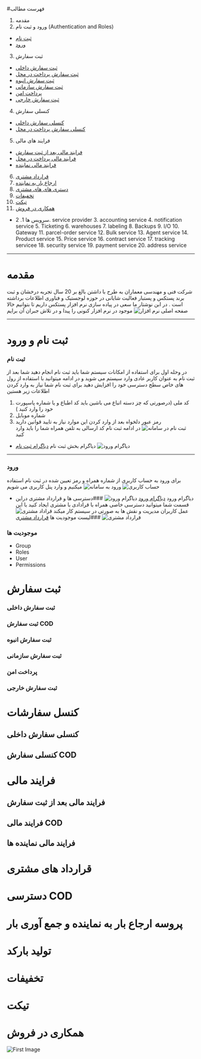 #فهرست مطالب
1. مقدمه
2. ورود و ثبت نام (Authentication and Roles)
  - [ثبت نام ](#ثبت-نام)
  - [ورود ](#-ورود)
3. ثبت سفارش 
  - [ثبت سفارش داخلی ](#ثبت-سفارش-داخلی)
  - [ثبت سفارش پرداخت در محل ](#ثبت-سفارش-cod)
  - [ثبت سفارش انبوه ](#ثبت-سفارش-انبوه)
  - [ثبت سفارش سازمانی ](#ثبت-سفارش-سازمانی)
  - [پرداخت امن ](#پرداخت-امن)
  - [ثبت سفارش خارجی ](#ثبت-سفارش-خارجی)

4. کنسلی سفارش 
  - [کنسلی سفارش داخلی](#کنسلی-سفارش-داخلی)
  - [کنسلی سفارش پرداخت در محل  ](#کنسلی-سفارش-cod)
5. فرایند های مالی
  - [فرایند مالی بعد از ثبت سفارش](#فرایند-مالی-بعد-از-ثبت-سفارش)
  -  [فرایند مالی پرداخت در محل](#فرایند-مالی-cod)
  - [فرایند مالی نماینده](#فرایند-مالی-نماینده-ها)
   
6.  [قرارداد مشتری](#قرارداد-های-مشتری)
7. [ارجاع بار به نماینده](#پروسه-ارجاع-بار-به-نماینده-و-جمع-آوری-بار)
8. [دستری های های مشتری](#دسترسی-cod) 
9. [تخفیفات ](#تخفیفات)
10. [تیکت](#تیکت)
11. [همکاری در فروش](#همکاری-در-فروش)
- سرویس ها 
  1. 
  2. service provider
  3. accounting service
  4. notification service
  5. Ticketing 
  6. warehouses
  7. labeling
  8. Backups
  9. I/O
  10. Gateway
  11. parcel-order service
  12. Bulk service 
  13. Agent service 
  14. Product service
  15. Price service
  16. contract service
  17. tracking servicee 
  18. security service
  19. payment service 
  20. address service 
   
---

# مقدمه
 شرکت فنی و مهندسی معماران به طرح با داشتن بالغ بر 20 سال تجربه درخشان و ثبت برند پستکس و پستبار فعالیت شایانی در حوزه لوجستیک و فناوری اطلاعات برداشته است . در ابن نوشتار ما سعی در پیاده سازی نرم افزار پستکس داریم تا بتوانیم خالا موجود در نرم افزار کنونی را پیدا و در تلاش جبران آن برایم 
![صفحه اصلی نرم افزار](pics/home.png)
***
# ثبت نام و ورود 
### ثبت نام 
 در وحله اول برای استفاده از امکانات سیستم شما باید ثبت نام انجام دهید شما بعد از ثبت نام به عنوان کاربر عادی وارد سیستم می شوید و در ادامه میتوانید با استفاده از رول های خاص سطح دسترسی خود را افزایش دهید 
 برای ثبت نام شما نیاز به وارد کردن اطلاعات زیر هستین 
 1. کد ملی (درصورتی که چز دسته اتباع می باشین باید کد اطباع و یا شماره پاسپورت خود را وارد کنید  )
 2. شماره موبایل 
 3. رمز عبور دلخواه 
   بعد از وارد کردن این موارد نیاز به تایید قوانین دارید 
   ![ثبت نام در سامانه](2-Authentication-and-Roles/regester.PNG)
   در ادامه ثبت نام کد ارسالی به تلفن همراه شما را باید وارد کنید 
- دیاگرام بخش ثبت نام 
  [دیاگرام ثبت نام](Backend%20diagram/BL1-logIn.drawio)
 ![دیاگرام ورود](Backend%20diagram/BL1-logIn.png)
---
### ورود 
برای ورود به حساب کاربری از  شماره همراه و رمز تعیین شده در ثبت نام استفاده میکنیم و وارد پنل کاربری می شویم 
![ورود به سامانه](pics/login.PNG)
![حساب کاربری](pics/accunt.PNG)
- دیاگرام ورود
  [دیاگرام ورود](Backend%20diagram/BL1-logIn.drawio)
  ![دیاگرام ورود](Backend%20diagram/BL1-logIn.png)
###دسترسی ها و قرارداد مشتری 
دراین قسمت شما میتوانید دسترسی خاصی همراه با قرادادی با مشتری ایجاد کنید با این عمل کاربران مدیریت و نقش ها به صورتی در سیستم کار میکند 
![قراداد مشتری](pics/plan.PNG)
###لیست موجودیت ها 
[قرارداد مشتری](Backend%20diagram/BC1-CustumerPlan.drawio)
![قرارداد مشتری](Backend%20diagram/BC1-CustumerPlan.png)
### موجودیت ها
- Group
-  Roles
- User
- Permissions
# ثبت سفارش
###   ثبت سفارش داخلی 
### ثبت سفارش COD

### ثبت سفارش انبوه


### ثبت سفارش سازمانی 
### پرداخت امن 
### ثبت سفارش خارجی 

# کنسل سفارشات
## کنسلی سفارش داخلی 
## کنسلی سفارش COD
           
# فرایند مالی
 ## فرایند مالی بعد از ثبت سفارش 
 ## فرایند مالی COD
 ## فرایند مالی نماینده ها 
          
  # قرارداد های مشتری 
  # دسترسی COD
  # پروسه ارجاع بار به نماینده و جمع آوری بار 
  # تولید بارکد 
 # تخفیفات 
 #  تیکت 
 #  همکاری در فروش

![First Image](./pics/afiliat_link.png "Second Image")